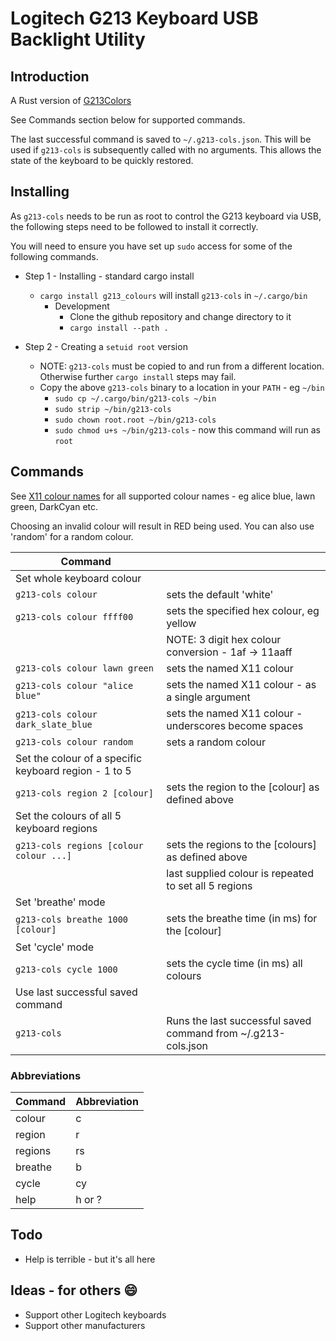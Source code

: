 # Logitech G213 Keyboard USB Backlight Utility

## Introduction

A Rust version of [G213Colors](https://github.com/SebiTimeWaster/G213Colors)

See Commands section below for supported commands.

The last successful command is saved to `~/.g213-cols.json`. This will be used if `g213-cols` is subsequently called with no arguments. This allows the state of the keyboard to be quickly restored.

## Installing

As `g213-cols` needs to be run as root to control the G213 keyboard via USB, the following steps need to be followed to install it correctly.

You will need to ensure you have set up `sudo` access for some of the following commands.

- Step 1 - Installing - standard cargo install
  - `cargo install g213_colours` will install `g213-cols` in `~/.cargo/bin`
    - Development
      - Clone the github repository and change directory to it
      - `cargo install --path .`

- Step 2 - Creating a `setuid root` version
  - NOTE: `g213-cols` must be copied to and run from a different location. Otherwise further `cargo install` steps may fail.
  - Copy the above `g213-cols` binary to a location in your `PATH` - eg `~/bin`
    - `sudo cp ~/.cargo/bin/g213-cols ~/bin`
    - `sudo strip ~/bin/g213-cols`
    - `sudo chown root.root ~/bin/g213-cols`
    - `sudo chmod u+s ~/bin/g213-cols` - now this command will run as `root`

## Commands

See [X11 colour names](https://en.wikipedia.org/wiki/X11_color_names) for all supported colour names - eg alice blue, lawn green, DarkCyan etc.

Choosing an invalid colour will result in RED being used. You can also use 'random' for a random colour.

| Command                                               |                                                               |
| ----------------------------------------------------- | ------------------------------------------------------------- |
| Set whole keyboard colour                             |                                                               |
| `g213-cols colour`                                    | sets the default 'white'                                      |
| `g213-cols colour ffff00`                             | sets the specified hex colour, eg yellow                      |
|                                                       | NOTE: 3 digit hex colour conversion - 1af -> 11aaff           |
| `g213-cols colour lawn green`                         | sets the named X11 colour                                     |
| `g213-cols colour "alice blue"`                       | sets the named X11 colour - as a single argument              |
| `g213-cols colour dark_slate_blue`                    | sets the named X11 colour - underscores become spaces         |
| `g213-cols colour random`                             | sets a random colour                                          |
| Set the colour of a specific keyboard region - 1 to 5 |                                                               |
| `g213-cols region 2 [colour]`                         | sets the region to the [colour] as defined above              |
| Set the colours of all 5 keyboard regions             |                                                               |
| `g213-cols regions [colour colour ...]`               | sets the regions to the [colours] as defined above            |
|                                                       | last supplied colour is repeated to set all 5 regions         |
| Set 'breathe' mode                                    |                                                               |
| `g213-cols breathe 1000 [colour]`                     | sets the breathe time (in ms) for the [colour]                |
| Set 'cycle' mode                                      |                                                               |
| `g213-cols cycle 1000`                                | sets the cycle time (in ms) all colours                       |
| Use last successful saved command                     |                                                               |
| `g213-cols`                                           | Runs the last successful saved command from ~/.g213-cols.json |

### Abbreviations

| Command | Abbreviation |
| ------- | ------------ |
| colour  | c            |
| region  | r            |
| regions | rs           |
| breathe | b            |
| cycle   | cy           |
| help    | h or ?       |

## Todo

- Help is terrible - but it's all here

## Ideas - for others 😄

- Support other Logitech keyboards
- Support other manufacturers
